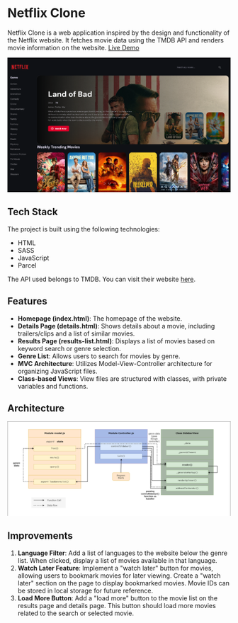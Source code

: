 # Netflix Clone

Netflix Clone is a web application inspired by the design and functionality of the Netflix website. It fetches movie data using the TMDB API and renders movie information on the website. [Live Demo](https://nf-clone-dutta.netlify.app/)

![Netflix Clone User Interface](/src/assets/homepage.png 'Netflix Clone Interface')

## Tech Stack

The project is built using the following technologies:

- HTML
- SASS
- JavaScript
- Parcel

The API used belongs to TMDB. You can visit their website [here](https://www.themoviedb.org/).

## Features

- **Homepage (index.html)**: The homepage of the website.
- **Details Page (details.html)**: Shows details about a movie, including trailers/clips and a list of similar movies.
- **Results Page (results-list.html)**: Displays a list of movies based on keyword search or genre selection.
- **Genre List**: Allows users to search for movies by genre.
- **MVC Architecture**: Utilizes Model-View-Controller architecture for organizing JavaScript files.
- **Class-based Views**: View files are structured with classes, with private variables and functions.

## Architecture

![Netflix clone Architecture](/src/assets/netflixclone-architecture.drawio.png 'Netflix clone Architecture')

## Improvements

1. **Language Filter**: Add a list of languages to the website below the genre list. When clicked, display a list of movies available in that language.
2. **Watch Later Feature**: Implement a "watch later" button for movies, allowing users to bookmark movies for later viewing. Create a "watch later" section on the page to display bookmarked movies. Movie IDs can be stored in local storage for future reference.
3. **Load More Button**: Add a "load more" button to the movie list on the results page and details page. This button should load more movies related to the search or selected movie.
